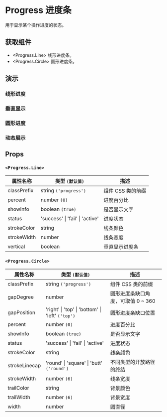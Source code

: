 # Progress 进度条

用于显示某个操作进度的状态。

## 获取组件

<!--{include:<import-guide>}-->

- <Progress.Line> 线形进度条。
- <Progress.Circle> 圆形进度条。

## 演示

### 线形进度

<!--{include:`line.md`}-->

### 垂直显示

<!--{include:`line-vertical.md`}-->

### 圆形进度

<!--{include:`circle.md`}-->

### 动态展示

<!--{include:`dynamic.md`}-->

## Props

### `<Progress.Line>`

| 属性名称    | 类型 `(默认值)`                         | 描述              |
| ----------- | --------------------------------------- | ----------------- |
| classPrefix | string `('progress')`                   | 组件 CSS 类的前缀 |
| percent     | number `(0)`                            | 进度百分比        |
| showInfo    | boolean `(true)`                        | 是否显示文字      |
| status      | 'success' &#124; 'fail' &#124; 'active' | 进度状态          |
| strokeColor | string                                  | 线条颜色          |
| strokeWidth | number                                  | 线条宽度          |
| vertical    | boolean                                 | 垂直显示进度条    |

### `<Progress.Circle>`

| 属性名称      | 类型 `(默认值)`                                              | 描述                               |
| ------------- | ------------------------------------------------------------ | ---------------------------------- |
| classPrefix   | string `('progress')`                                        | 组件 CSS 类的前缀                  |
| gapDegree     | number                                                       | 圆形进度条缺口角度，可取值 0 ~ 360 |
| gapPosition   | 'right' &#124; 'top' &#124; 'bottom' &#124; 'left' `('top')` | 圆形进度条缺口位置                 |
| percent       | number `(0)`                                                 | 进度百分比                         |
| showInfo      | boolean `(true)`                                             | 是否显示文字                       |
| status        | 'success' &#124; 'fail' &#124; 'active'                      | 进度状态                           |
| strokeColor   | string                                                       | 线条颜色                           |
| strokeLinecap | 'round' &#124; 'square' &#124; 'butt' `('round')`            | 不同类型的开放路径的终结           |
| strokeWidth   | number `(6)`                                                 | 线条宽度                           |
| trailColor    | string                                                       | 背景颜色                           |
| trailWidth    | number `(6)`                                                 | 背景宽度                           |
| width         | number                                                       | 圆直径                             |
